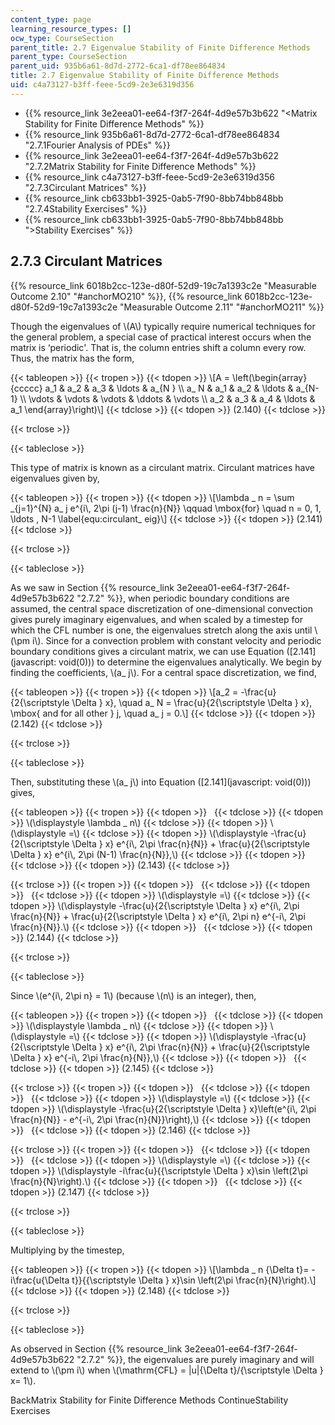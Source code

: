 ```yaml
---
content_type: page
learning_resource_types: []
ocw_type: CourseSection
parent_title: 2.7 Eigenvalue Stability of Finite Difference Methods
parent_type: CourseSection
parent_uid: 935b6a61-8d7d-2772-6ca1-df78ee864834
title: 2.7 Eigenvalue Stability of Finite Difference Methods
uid: c4a73127-b3ff-feee-5cd9-2e3e6319d356
---
```


*   {{% resource_link 3e2eea01-ee64-f3f7-264f-4d9e57b3b622 "\<Matrix Stability for Finite Difference Methods" %}}
*   {{% resource_link 935b6a61-8d7d-2772-6ca1-df78ee864834 "2.7.1Fourier Analysis of PDEs" %}}
*   {{% resource_link 3e2eea01-ee64-f3f7-264f-4d9e57b3b622 "2.7.2Matrix Stability for Finite Difference Methods" %}}
*   {{% resource_link c4a73127-b3ff-feee-5cd9-2e3e6319d356 "2.7.3Circulant Matrices" %}}
*   {{% resource_link cb633bb1-3925-0ab5-7f90-8bb74bb848bb "2.7.4Stability Exercises" %}}
*   {{% resource_link cb633bb1-3925-0ab5-7f90-8bb74bb848bb "\>Stability Exercises" %}}

2.7.3 Circulant Matrices
------------------------

{{% resource_link 6018b2cc-123e-d80f-52d9-19c7a1393c2e "Measurable Outcome 2.10" "#anchorMO210" %}}, {{% resource_link 6018b2cc-123e-d80f-52d9-19c7a1393c2e "Measurable Outcome 2.11" "#anchorMO211" %}}

Though the eigenvalues of \\(A\\) typically require numerical techniques for the general problem, a special case of practical interest occurs when the matrix is ‘periodic'. That is, the column entries shift a column every row. Thus, the matrix has the form,

{{< tableopen >}}
{{< tropen >}}
{{< tdopen >}}
\\\[A = \\left(\\begin{array}{ccccc} a\_1 & a\_2 & a\_3 & \\ldots & a\_{N } \\\\ a\_ N & a\_1 & a\_2 & \\ldots & a\_{N-1} \\\\ \\vdots & \\vdots & \\vdots & \\ddots & \\vdots \\\\ a\_2 & a\_3 & a\_4 & \\ldots & a\_1 \\end{array}\\right)\\\]
{{< tdclose >}}
{{< tdopen >}}
(2.140)
{{< tdclose >}}

{{< trclose >}}

{{< tableclose >}}

This type of matrix is known as a circulant matrix. Circulant matrices have eigenvalues given by,

{{< tableopen >}}
{{< tropen >}}
{{< tdopen >}}
\\\[\\lambda \_ n = \\sum \_{j=1}^{N} a\_ j e^{i\\, 2\\pi (j-1) \\frac{n}{N}} \\qquad \\mbox{for} \\quad n = 0, 1, \\ldots , N-1 \\label{equ:circulant\_ eig}\\\]
{{< tdclose >}}
{{< tdopen >}}
(2.141)
{{< tdclose >}}

{{< trclose >}}

{{< tableclose >}}

As we saw in Section {{% resource_link 3e2eea01-ee64-f3f7-264f-4d9e57b3b622 "2.7.2" %}}, when periodic boundary conditions are assumed, the central space discretization of one-dimensional convection gives purely imaginary eigenvalues, and when scaled by a timestep for which the CFL number is one, the eigenvalues stretch along the axis until \\(\\pm i\\). Since for a convection problem with constant velocity and periodic boundary conditions gives a circulant matrix, we can use Equation ([2.141](javascript: void(0))) to determine the eigenvalues analytically. We begin by finding the coefficients, \\(a\_ j\\). For a central space discretization, we find,

{{< tableopen >}}
{{< tropen >}}
{{< tdopen >}}
\\\[a\_2 = -\\frac{u}{2{\\scriptstyle \\Delta } x}, \\quad a\_ N = \\frac{u}{2{\\scriptstyle \\Delta } x}, \\mbox{ and for all other } j, \\quad a\_ j = 0.\\\]
{{< tdclose >}}
{{< tdopen >}}
(2.142)
{{< tdclose >}}

{{< trclose >}}

{{< tableclose >}}

Then, substituting these \\(a\_ j\\) into Equation ([2.141](javascript: void(0))) gives,

{{< tableopen >}}
{{< tropen >}}
{{< tdopen >}}
 
{{< tdclose >}}
{{< tdopen >}}
\\(\\displaystyle \\lambda \_ n\\)
{{< tdclose >}}
{{< tdopen >}}
\\(\\displaystyle =\\)
{{< tdclose >}}
{{< tdopen >}}
\\(\\displaystyle -\\frac{u}{2{\\scriptstyle \\Delta } x} e^{i\\, 2\\pi \\frac{n}{N}} + \\frac{u}{2{\\scriptstyle \\Delta } x} e^{i\\, 2\\pi (N-1) \\frac{n}{N}},\\)
{{< tdclose >}}
{{< tdopen >}}
 
{{< tdclose >}}
{{< tdopen >}}
(2.143)
{{< tdclose >}}

{{< trclose >}}
{{< tropen >}}
{{< tdopen >}}
 
{{< tdclose >}}
{{< tdopen >}}
 
{{< tdclose >}}
{{< tdopen >}}
\\(\\displaystyle =\\)
{{< tdclose >}}
{{< tdopen >}}
\\(\\displaystyle -\\frac{u}{2{\\scriptstyle \\Delta } x} e^{i\\, 2\\pi \\frac{n}{N}} + \\frac{u}{2{\\scriptstyle \\Delta } x} e^{i\\, 2\\pi n} e^{-i\\, 2\\pi \\frac{n}{N}}.\\)
{{< tdclose >}}
{{< tdopen >}}
 
{{< tdclose >}}
{{< tdopen >}}
(2.144)
{{< tdclose >}}

{{< trclose >}}

{{< tableclose >}}

Since \\(e^{i\\, 2\\pi n} = 1\\) (because \\(n\\) is an integer), then,

{{< tableopen >}}
{{< tropen >}}
{{< tdopen >}}
 
{{< tdclose >}}
{{< tdopen >}}
\\(\\displaystyle \\lambda \_ n\\)
{{< tdclose >}}
{{< tdopen >}}
\\(\\displaystyle =\\)
{{< tdclose >}}
{{< tdopen >}}
\\(\\displaystyle -\\frac{u}{2{\\scriptstyle \\Delta } x} e^{i\\, 2\\pi \\frac{n}{N}} + \\frac{u}{2{\\scriptstyle \\Delta } x} e^{-i\\, 2\\pi \\frac{n}{N}},\\)
{{< tdclose >}}
{{< tdopen >}}
 
{{< tdclose >}}
{{< tdopen >}}
(2.145)
{{< tdclose >}}

{{< trclose >}}
{{< tropen >}}
{{< tdopen >}}
 
{{< tdclose >}}
{{< tdopen >}}
 
{{< tdclose >}}
{{< tdopen >}}
\\(\\displaystyle =\\)
{{< tdclose >}}
{{< tdopen >}}
\\(\\displaystyle -\\frac{u}{2{\\scriptstyle \\Delta } x}\\left(e^{i\\, 2\\pi \\frac{n}{N}} - e^{-i\\, 2\\pi \\frac{n}{N}}\\right),\\)
{{< tdclose >}}
{{< tdopen >}}
 
{{< tdclose >}}
{{< tdopen >}}
(2.146)
{{< tdclose >}}

{{< trclose >}}
{{< tropen >}}
{{< tdopen >}}
 
{{< tdclose >}}
{{< tdopen >}}
 
{{< tdclose >}}
{{< tdopen >}}
\\(\\displaystyle =\\)
{{< tdclose >}}
{{< tdopen >}}
\\(\\displaystyle -i\\frac{u}{{\\scriptstyle \\Delta } x}\\sin \\left(2\\pi \\frac{n}{N}\\right).\\)
{{< tdclose >}}
{{< tdopen >}}
 
{{< tdclose >}}
{{< tdopen >}}
(2.147)
{{< tdclose >}}

{{< trclose >}}

{{< tableclose >}}

Multiplying by the timestep,

{{< tableopen >}}
{{< tropen >}}
{{< tdopen >}}
\\\[\\lambda \_ n {\\Delta t}= -i\\frac{u{\\Delta t}}{{\\scriptstyle \\Delta } x}\\sin \\left(2\\pi \\frac{n}{N}\\right).\\\]
{{< tdclose >}}
{{< tdopen >}}
(2.148)
{{< tdclose >}}

{{< trclose >}}

{{< tableclose >}}

As observed in Section {{% resource_link 3e2eea01-ee64-f3f7-264f-4d9e57b3b622 "2.7.2" %}}, the eigenvalues are purely imaginary and will extend to \\(\\pm i\\) when \\(\\mathrm{CFL} = |u|{\\Delta t}/{\\scriptstyle \\Delta } x= 1\\).

BackMatrix Stability for Finite Difference Methods ContinueStability Exercises